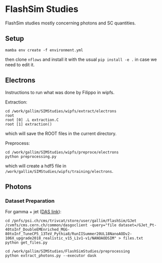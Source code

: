 # FlashSim Studies 

FlashSim studies mostly concerning photons and SC quantities.

## Setup

```
mamba env create -f environment.yml
```

then clone ```nflows``` and install it with the usual ```pip install -e .``` in case we need to edit it.

## Electrons

Instructions to run what was done by Filippo in wipfs.

Extraction:

```
cd /work/gallim/SIMStudies/wipfs/extract/electrons
root 
root [0] .L extraction.C
root [1] extraction()
```
which will save the ROOT files in the current directory.

Preprocess:
```
cd /work/gallim/SIMStudies/wipfs/preproce/electrons
python preprocessing.py
```
which will create a hdf5 file in ```/work/gallim/SIMStudies/wipfs/training/electrons```.

## Photons

### Dataset Preparation

For gamma + jet ([DAS link](https://cmsweb.cern.ch/das/request?view=list&limit=50&instance=prod%2Fglobal&input=dataset%3D%2FGJet_Pt-40toInf_DoubleEMEnriched_MGG-80toInf_TuneCP5_13TeV_Pythia8%2FRunIISummer20UL18NanoAODv2-106X_upgrade2018_realistic_v15_L1v1-v1%2FNANOAODSIM)):

```
cd /pnfs/psi.ch/cms/trivcat/store/user/gallim/FlashSim/GJet
/cvmfs/cms.cern.ch/common/dasgoclient -query="file dataset=/GJet_Pt-40toInf_DoubleEMEnriched_MGG-80toInf_TuneCP5_13TeV_Pythia8/RunIISummer20UL18NanoAODv2-106X_upgrade2018_realistic_v15_L1v1-v1/NANOAODSIM" > files.txt
python get_files.py

cd /work/gallim/SIMStudies/FlashSimStudies/preprocessing
python extract_photons.py --executor dask
```